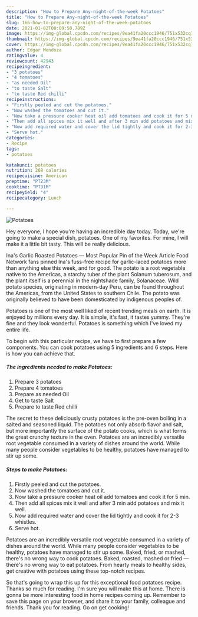 ```yaml
---
description: "How to Prepare Any-night-of-the-week Potatoes"
title: "How to Prepare Any-night-of-the-week Potatoes"
slug: 166-how-to-prepare-any-night-of-the-week-potatoes
date: 2021-01-02T00:09:50.789Z
image: https://img-global.cpcdn.com/recipes/9ea41fa20ccc1946/751x532cq70/potatoes-recipe-main-photo.jpg
thumbnail: https://img-global.cpcdn.com/recipes/9ea41fa20ccc1946/751x532cq70/potatoes-recipe-main-photo.jpg
cover: https://img-global.cpcdn.com/recipes/9ea41fa20ccc1946/751x532cq70/potatoes-recipe-main-photo.jpg
author: Edgar Mendoza
ratingvalue: 4
reviewcount: 42943
recipeingredient:
- "3 potatoes"
- "4 tomatoes"
- "as needed Oil"
- "to taste Salt"
- "to taste Red chilli"
recipeinstructions:
- "Firstly peeled and cut the potatoes."
- "Now washed the tomatoes and cut it."
- "Now take a pressure cooker heat oil add tomatoes and cook it for 5 min."
- "Then add all spices mix it well and after 3 min add potatoes and mix it well."
- "Now add required water and cover the lid tightly and cook it for 2-3 whistles."
- "Serve hot."
categories:
- Recipe
tags:
- potatoes

katakunci: potatoes 
nutrition: 268 calories
recipecuisine: American
preptime: "PT23M"
cooktime: "PT31M"
recipeyield: "4"
recipecategory: Lunch

---
```



![Potatoes](https://img-global.cpcdn.com/recipes/9ea41fa20ccc1946/751x532cq70/potatoes-recipe-main-photo.jpg)

Hey everyone, I hope you're having an incredible day today. Today, we're going to make a special dish, potatoes. One of my favorites. For mine, I will make it a little bit tasty. This will be really delicious.

Ina&#39;s Garlic Roasted Potatoes — Most Popular Pin of the Week Article Food Network fans pinned Ina&#39;s fuss-free recipe for garlic-laced potatoes more than anything else this week, and for good. The potato is a root vegetable native to the Americas, a starchy tuber of the plant Solanum tuberosum, and the plant itself is a perennial in the nightshade family, Solanaceae. Wild potato species, originating in modern-day Peru, can be found throughout the Americas, from the United States to southern Chile. The potato was originally believed to have been domesticated by indigenous peoples of.

Potatoes is one of the most well liked of recent trending meals on earth. It is enjoyed by millions every day. It is simple, it's fast, it tastes yummy. They're fine and they look wonderful. Potatoes is something which I've loved my entire life.


To begin with this particular recipe, we have to first prepare a few components. You can cook potatoes using 5 ingredients and 6 steps. Here is how you can achieve that.

<!--inarticleads1-->

##### The ingredients needed to make Potatoes:

1. Prepare 3 potatoes
1. Prepare 4 tomatoes
1. Prepare as needed Oil
1. Get to taste Salt
1. Prepare to taste Red chilli


The secret to these deliciously crusty potatoes is the pre-oven boiling in a salted and seasoned liquid. The potatoes not only absorb flavor and salt, but more importantly the surface of the potato cooks, which is what forms the great crunchy texture in the oven. Potatoes are an incredibly versatile root vegetable consumed in a variety of dishes around the world. While many people consider vegetables to be healthy, potatoes have managed to stir up some. 

<!--inarticleads2-->

##### Steps to make Potatoes:

1. Firstly peeled and cut the potatoes.
1. Now washed the tomatoes and cut it.
1. Now take a pressure cooker heat oil add tomatoes and cook it for 5 min.
1. Then add all spices mix it well and after 3 min add potatoes and mix it well.
1. Now add required water and cover the lid tightly and cook it for 2-3 whistles.
1. Serve hot.


Potatoes are an incredibly versatile root vegetable consumed in a variety of dishes around the world. While many people consider vegetables to be healthy, potatoes have managed to stir up some. Baked, fried, or mashed, there&#39;s no wrong way to cook potatoes. Baked, roasted, mashed or fried — there&#39;s no wrong way to eat potatoes. From hearty meals to healthy sides, get creative with potatoes using these top-notch recipes. 

So that's going to wrap this up for this exceptional food potatoes recipe. Thanks so much for reading. I'm sure you will make this at home. There is gonna be more interesting food in home recipes coming up. Remember to save this page on your browser, and share it to your family, colleague and friends. Thank you for reading. Go on get cooking!
